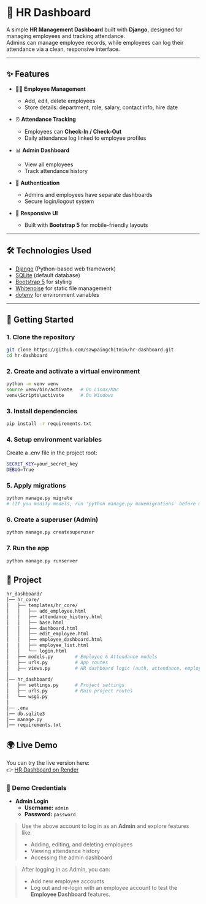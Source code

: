 # 🏢 HR Dashboard

A simple **HR Management Dashboard** built with **Django**, designed for managing employees and tracking attendance.  
Admins can manage employee records, while employees can log their attendance via a clean, responsive interface.

---

## ✨ Features

- 👨‍💼 **Employee Management**
  - Add, edit, delete employees  
  - Store details: department, role, salary, contact info, hire date  

- ⏰ **Attendance Tracking**
  - Employees can **Check-In / Check-Out**  
  - Daily attendance log linked to employee profiles  

- 📊 **Admin Dashboard**
  - View all employees  
  - Track attendance history  

- 🔐 **Authentication**
  - Admins and employees have separate dashboards  
  - Secure login/logout system  

- 📱 **Responsive UI**
  - Built with **Bootstrap 5** for mobile-friendly layouts  

---

## 🛠️ Technologies Used

- [Django](https://www.djangoproject.com/) (Python-based web framework)  
- [SQLite](https://www.sqlite.org/) (default database)  
- [Bootstrap 5](https://getbootstrap.com/) for styling  
- [Whitenoise](https://whitenoise.readthedocs.io/) for static file management  
- [dotenv](https://pypi.org/project/python-dotenv/) for environment variables  

---

## 🚀 Getting Started

### 1. Clone the repository
```bash
git clone https://github.com/sawpaingchitmin/hr-dashboard.git
cd hr-dashboard
```

### 2. Create and activate a virtual environment
```bash
python -m venv venv
source venv/bin/activate   # On Linux/Mac
venv\Scripts\activate      # On Windows
```

### 3. Install dependencies
```bash
pip install -r requirements.txt
```

### 4. Setup environment variables
Create a .env file in the project root:
```bash
SECRET_KEY=your_secret_key
DEBUG=True
```

### 5. Apply migrations
```bash
python manage.py migrate 
# (If you modify models, run 'python manage.py makemigrations' before migrate)
```


### 6. Create a superuser (Admin)
```bash
python manage.py createsuperuser
```

### 7. Run the app
```bash
python manage.py runserver
```

## 📂 Project 
```bash
hr_dashboard/
│── hr_core/
│   ├── templates/hr_core/
│   │   ├── add_employee.html
│   │   ├── attendance_history.html
│   │   ├── base.html
│   │   ├── dashboard.html
│   │   ├── edit_employee.html
│   │   ├── employee_dashboard.html
│   │   ├── employee_list.html
│   │   └── login.html
│   ├── models.py        # Employee & Attendance models
│   ├── urls.py          # App routes
│   ├── views.py         # HR dashboard logic (auth, attendance, employees)
│
│── hr_dashboard/
│   ├── settings.py      # Project settings
│   ├── urls.py          # Main project routes
│   └── wsgi.py
│
│── .env 
│── db.sqlite3
│── manage.py
│── requirements.txt
```

## 🌍 Live Demo

You can try the live version here:  
👉 [HR Dashboard on Render](https://hr-dashboard-3j8c.onrender.com)

### 🔑 Demo Credentials
- **Admin Login**
    - **Username:** `admin`  
    - **Password:** `password`  

> Use the above account to log in as an **Admin** and explore features like:
> - Adding, editing, and deleting employees  
> - Viewing attendance history  
> - Accessing the admin dashboard  

> After logging in as Admin, you can:  
> - Add new employee accounts  
> - Log out and re-login with an employee account to test the **Employee Dashboard** features.  




